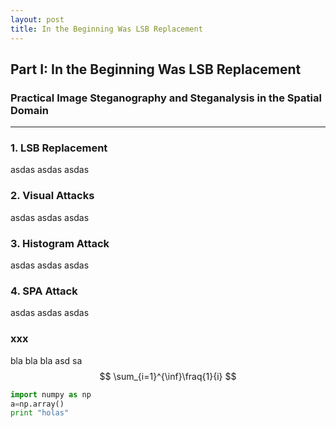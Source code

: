 ```yaml
---
layout: post
title: In the Beginning Was LSB Replacement
---
```

## Part I: In the Beginning Was LSB Replacement
### Practical Image Steganography and Steganalysis in the Spatial Domain
_________________________________________________________________________

### 1. LSB Replacement

asdas
asdas
asdas

### 2. Visual Attacks

asdas
asdas
asdas

### 3. Histogram Attack

asdas
asdas
asdas

### 4. SPA Attack

asdas
asdas
asdas

### xxx

bla bla bla
asd
sa
$$
\sum_{i=1}^{\inf}\fraq{1}{i}
$$

```python
import numpy as np
a=np.array()
print "holas"
```
